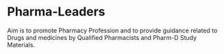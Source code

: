 # Pharma-Leaders
Aim is to promote Pharmacy Profession and to provide guidance related to Drugs and medicines by Qualified Pharmacists and Pharm-D Study Materials. 
